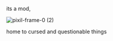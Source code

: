 its a mod,








![pixil-frame-0 (2)](https://user-images.githubusercontent.com/70564305/125213978-0cd53c00-e2f8-11eb-99ea-2762a3619453.png)







home to cursed and questionable things
